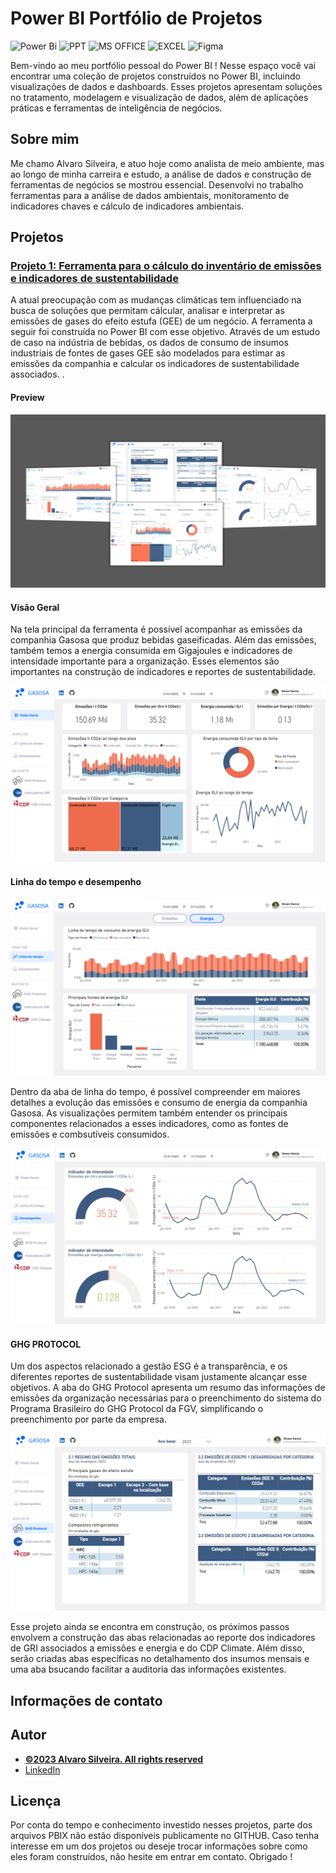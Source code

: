 # Power BI Portfólio de Projetos
![Power Bi](https://img.shields.io/badge/power_bi-F2C811?style=for-the-badge&logo=powerbi&logoColor=black)
![PPT](https://img.shields.io/badge/Microsoft_PowerPoint-B7472A?style=for-the-badge&logo=microsoft-powerpoint&logoColor=white)
![MS OFFICE](https://img.shields.io/badge/Microsoft_Office-D83B01?style=for-the-badge&logo=microsoft-office&logoColor=white)
![EXCEL](https://img.shields.io/badge/Microsoft_Excel-217346?style=for-the-badge&logo=microsoft-excel&logoColor=white)
![Figma](https://img.shields.io/badge/Figma-F24E1E?style=for-the-badge&logo=figma&logoColor=white)

Bem-vindo ao meu portfólio pessoal do Power BI ! Nesse espaço você vai encontrar uma coleção de projetos construídos no Power BI, incluindo visualizações de dados e dashboards. Esses projetos apresentam soluções no tratamento, modelagem e visualização de dados, além de aplicações práticas e ferramentas de inteligência de negócios.

## Sobre mim
Me chamo Alvaro Silveira, e atuo hoje como analista de meio ambiente, mas ao longo de minha carreira e estudo, a análise de dados e construção de ferramentas de negócios se mostrou essencial. Desenvolvi no trabalho ferramentas para a análise de dados ambientais, monitoramento de indicadores chaves e cálculo de indicadores ambientais. 

## Projetos

### [Projeto 1: Ferramenta para o cálculo do inventário de emissões e indicadores de sustentabilidade](https://app.powerbi.com/view?r=eyJrIjoiZmQzOWQ0NDUtYTVhMi00OTczLWFmY2ItMDQ4ZWE4YzVhYTU3IiwidCI6IjY0MTg4ZWMwLTc1MGItNDI1OS04M2U1LWNkYTFmNWIzMDg3MCJ9)

A atual preocupação com as mudanças climáticas tem influenciado na busca de soluções que permitam cálcular, analisar e interpretar as emissões de gases do efeito estufa (GEE) de um negócio. A ferramenta a seguir foi construída no Power BI com esse objetivo. Através de um estudo de caso na indústria de bebidas, os dados de consumo de insumos industriais de fontes de gases GEE são modelados para estimar as emissões da companhia e calcular os indicadores de sustentabilidade associados.
.
#### Preview

![Overview](Overview.png)

#### Visão Geral

Na tela principal da ferramenta é possível acompanhar as emissões da companhia Gasosa que produz bebidas gaseificadas. Além das emissões, também temos a energia consumida em Gigajoules e indicadores de intensidade importante para a organização. Esses elementos são importantes na construção de indicadores e reportes de sustentabilidade.

![Visão geral](VisãoGeral.png)

#### Linha do tempo e desempenho

![Linha do tempo](Linhadotempo_energia.png)

Dentro da aba de linha do tempo, é possível compreender em maiores detalhes a evolução das emissões e consumo de energia da companhia Gasosa. As visualizações permitem também entender os principais componentes relacionados a esses indicadores, como as fontes de emissões e combsutíveis consumidos. 

![Desempenho](Desempenho.png)

#### GHG PROTOCOL

Um dos aspectos relacionado a gestão ESG é a transparência, e os diferentes reportes de sustentabilidade visam justamente alcançar esse objetivos. A aba do GHG Protocol apresenta um resumo das informações de emissões da organização necessárias para o preenchimento do sistema do Programa Brasileiro do GHG Protocol da FGV, simplificando o preenchimento por parte da empresa.

![GHG PROTOCOL](GHGprotocol.png)

Esse projeto ainda se encontra em construção, os próximos passos envolvem a construção das abas relacionadas ao reporte dos indicadores de GRI associados a emissões e energia e do CDP Climate. Além disso, serão criadas abas específicas no detalhamento dos insumos mensais e uma aba bsucando facilitar a auditoria das informações existentes.

## Informações de contato


## Autor
- [<ins><b>©2023 Alvaro Silveira. All rights reserved</b></ins>](https://alvarogarcia.netlify.app/about)
- [LinkedIn](https://www.linkedin.com/in/alvaro-silveira-62a770176/)


  
## Licença
Por conta do tempo e conhecimento investido nesses projetos, parte dos arquivos PBIX não estão disponíveis publicamente no GITHUB. Caso tenha interesse em um dos projetos ou deseje trocar informações sobre como eles foram construídos, não hesite em entrar em contato. Obrigado !
